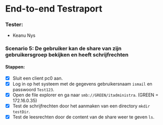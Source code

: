# End-to-end Testraport

### Tester:
- Keanu Nys

### Scenario 5: De gebruiker kan de share van zijn gebruikersgroep bekijken en heeft schrijfrechten

#### Stappen:
- [x] Sluit een client pc0 aan.
- [x] Log in op het systeem met de gegevens gebruikersnaam `ismail` en passwoord `Test123`.
- [x] Open de file explorer en ga naar `smb://GREEN/itadministra`. (GREEN = 172.16.0.35)
- [x] Test de schrijfrechten door het aanmaken van een directory `mkdir testDir`.
- [x] Test de leesrechten door de content van de share weer te geven `ls`.
